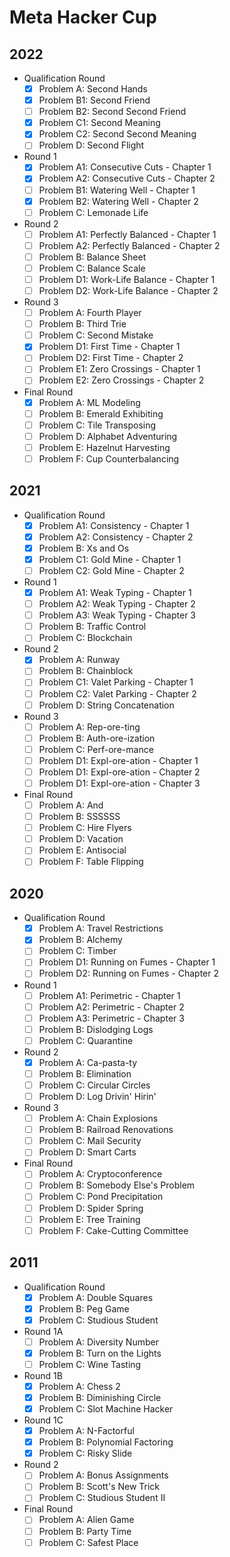 # Meta Hacker Cup

## 2022

- Qualification Round
  - [x] Problem A: Second Hands
  - [x] Problem B1: Second Friend
  - [ ] Problem B2: Second Second Friend
  - [x] Problem C1: Second Meaning
  - [x] Problem C2: Second Second Meaning
  - [ ] Problem D: Second Flight
- Round 1
  - [x] Problem A1: Consecutive Cuts - Chapter 1
  - [x] Problem A2: Consecutive Cuts - Chapter 2
  - [ ] Problem B1: Watering Well - Chapter 1
  - [x] Problem B2: Watering Well - Chapter 2
  - [ ] Problem C: Lemonade Life
- Round 2
  - [ ] Problem A1: Perfectly Balanced - Chapter 1
  - [ ] Problem A2: Perfectly Balanced - Chapter 2
  - [ ] Problem B: Balance Sheet
  - [ ] Problem C: Balance Scale
  - [ ] Problem D1: Work-Life Balance - Chapter 1
  - [ ] Problem D2: Work-Life Balance - Chapter 2
- Round 3
  - [ ] Problem A: Fourth Player
  - [ ] Problem B: Third Trie
  - [ ] Problem C: Second Mistake
  - [x] Problem D1: First Time - Chapter 1
  - [ ] Problem D2: First Time - Chapter 2
  - [ ] Problem E1: Zero Crossings - Chapter 1
  - [ ] Problem E2: Zero Crossings - Chapter 2
- Final Round
  - [x] Problem A: ML Modeling
  - [ ] Problem B: Emerald Exhibiting
  - [ ] Problem C: Tile Transposing
  - [ ] Problem D: Alphabet Adventuring
  - [ ] Problem E: Hazelnut Harvesting
  - [ ] Problem F: Cup Counterbalancing

## 2021

- Qualification Round
  - [x] Problem A1: Consistency - Chapter 1
  - [x] Problem A2: Consistency - Chapter 2
  - [x] Problem B: Xs and Os
  - [x] Problem C1: Gold Mine - Chapter 1
  - [ ] Problem C2: Gold Mine - Chapter 2
- Round 1
  - [x] Problem A1: Weak Typing - Chapter 1
  - [ ] Problem A2: Weak Typing - Chapter 2
  - [ ] Problem A3: Weak Typing - Chapter 3
  - [ ] Problem B: Traffic Control
  - [ ] Problem C: Blockchain
- Round 2
  - [x] Problem A: Runway
  - [ ] Problem B: Chainblock
  - [ ] Problem C1: Valet Parking - Chapter 1
  - [ ] Problem C2: Valet Parking - Chapter 2
  - [ ] Problem D: String Concatenation
- Round 3
  - [ ] Problem A: Rep-ore-ting
  - [ ] Problem B: Auth-ore-ization
  - [ ] Problem C: Perf-ore-mance
  - [ ] Problem D1: Expl-ore-ation - Chapter 1
  - [ ] Problem D1: Expl-ore-ation - Chapter 2
  - [ ] Problem D1: Expl-ore-ation - Chapter 3
- Final Round
  - [ ] Problem A: And
  - [ ] Problem B: SSSSSS
  - [ ] Problem C: Hire Flyers
  - [ ] Problem D: Vacation
  - [ ] Problem E: Antisocial
  - [ ] Problem F: Table Flipping

## 2020

- Qualification Round
  - [x] Problem A: Travel Restrictions
  - [x] Problem B: Alchemy
  - [ ] Problem C: Timber
  - [ ] Problem D1: Running on Fumes - Chapter 1
  - [ ] Problem D2: Running on Fumes - Chapter 2
- Round 1
  - [ ] Problem A1: Perimetric - Chapter 1
  - [ ] Problem A2: Perimetric - Chapter 2
  - [ ] Problem A3: Perimetric - Chapter 3
  - [ ] Problem B: Dislodging Logs
  - [ ] Problem C: Quarantine
- Round 2
  - [x] Problem A: Ca-pasta-ty
  - [ ] Problem B: Elimination
  - [ ] Problem C: Circular Circles
  - [ ] Problem D: Log Drivin' Hirin'
- Round 3
  - [ ] Problem A: Chain Explosions
  - [ ] Problem B: Railroad Renovations
  - [ ] Problem C: Mail Security
  - [ ] Problem D: Smart Carts
- Final Round
  - [ ] Problem A: Cryptoconference
  - [ ] Problem B: Somebody Else's Problem
  - [ ] Problem C: Pond Precipitation
  - [ ] Problem D: Spider Spring
  - [ ] Problem E: Tree Training
  - [ ] Problem F: Cake-Cutting Committee

## 2011

- Qualification Round
  - [x] Problem A: Double Squares
  - [x] Problem B: Peg Game
  - [x] Problem C: Studious Student
- Round 1A
  - [ ] Problem A: Diversity Number
  - [x] Problem B: Turn on the Lights
  - [ ] Problem C: Wine Tasting
- Round 1B
  - [x] Problem A: Chess 2
  - [x] Problem B: Diminishing Circle
  - [x] Problem C: Slot Machine Hacker
- Round 1C
  - [x] Problem A: N-Factorful
  - [x] Problem B: Polynomial Factoring
  - [x] Problem C: Risky Slide
- Round 2
  - [ ] Problem A: Bonus Assignments
  - [ ] Problem B: Scott's New Trick
  - [ ] Problem C: Studious Student II
- Final Round
  - [ ] Problem A: Alien Game
  - [ ] Problem B: Party Time
  - [ ] Problem C: Safest Place
